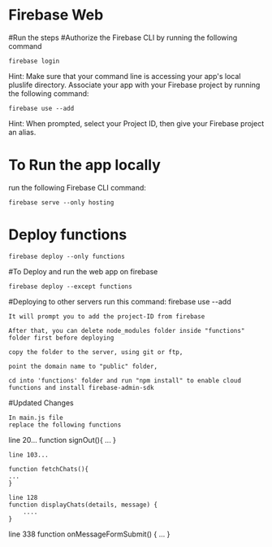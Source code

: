 # Firebase Web
#Run the steps
#Authorize the Firebase CLI by running the following command
   
    firebase login

Hint: Make sure that your command line is accessing your app's local pluslife directory.
Associate your app with your Firebase project by running the following command:

    firebase use --add

Hint: When prompted, select your Project ID, then give your Firebase project an alias.

# To Run the app locally
run the following Firebase CLI command:

    firebase serve --only hosting

# Deploy functions

    firebase deploy --only functions

#To Deploy and run the web app on firebase 

    firebase deploy --except functions

#Deploying to other servers
    run this command: firebase use --add 

    It will prompt you to add the project-ID from firebase 
    
    After that, you can delete node_modules folder inside "functions" folder first before deploying
    
    copy the folder to the server, using git or ftp,
    
    point the domain name to "public" folder,
    
    cd into 'functions' folder and run "npm install" to enable cloud functions and install firebase-admin-sdk
    
#Updated Changes

    In main.js file
    replace the following functions

   line 20...
    function signOut(){
        ...
    }

    line 103...

    function fetchChats(){
    ...
    }

    line 128
    function displayChats(details, message) {
        ....
    }

   line 338
    function onMessageFormSubmit() {
    ...
    }